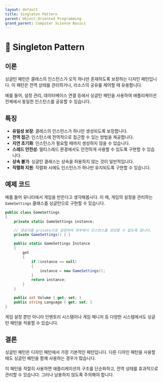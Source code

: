 ```yaml
---
layout: default
title: Singleton Pattern
parent: Object-Oriented Programming
grand_parent: Computer Science Basics
---
```


# 🧱 Singleton Pattern

## 이론

싱글턴 패턴은 클래스의 인스턴스가 오직 하나만 존재하도록 보장하는 디자인 패턴입니다.
이 패턴은 전역 상태를 관리하거나, 리소스의 공유를 제어할 때 유용합니다.

예를 들어, 설정 관리, 데이터베이스 연결 등에서 싱글턴 패턴을 사용하여
애플리케이션 전체에서 동일한 인스턴스를 공유할 수 있습니다.

## 특징

- **유일성 보장**: 클래스의 인스턴스가 하나만 생성되도록 보장합니다.
- **전역 접근**: 인스턴스에 전역적으로 접근할 수 있는 방법을 제공합니다.
- **지연 초기화**: 인스턴스가 필요할 때까지 생성하지 않을 수 있습니다.
- **스레드 안전성**: 멀티스레드 환경에서도 안전하게 사용할 수 있도록 구현할 수 있습니다.
- **상속 불가**: 싱글턴 클래스는 상속을 허용하지 않는 것이 일반적입니다.
- **직렬화 지원**: 직렬화 시에도 인스턴스가 하나만 유지되도록 구현할 수 있습니다.

## 예제 코드

예를 들어 유니티에서 게임을 만든다고 생각해봅시다.
이 때, 게임의 설정을 관리하는 `GameSettings` 클래스를 싱글턴으로 구현할 수 있습니다.

```csharp
public class GameSettings
{
    private static GameSettings instance;

    // 생성자를 private으로 설정하여 외부에서 인스턴스를 생성할 수 없도록 합니다.
    private GameSettings() { }

    public static GameSettings Instance
    {
        get
        {
            if (instance == null)
            {
                instance = new GameSettings();
            }
            return instance;
        }
    }

    public int Volume { get; set; }
    public string Language { get; set; }
}
```

게임 설정 뿐만 아니라 인벤토리 시스템이나 게임 매니저 등
다양한 시스템에서도 싱글턴 패턴을 적용할 수 있습니다.

## 결론

싱글턴 패턴은 디자인 패턴에서 가장 기본적인 패턴입니다.
다른 디자인 패턴을 사용할 때도 싱글턴 패턴을 함께 사용하는 경우가 많습니다.

이 패턴을 적절히 사용하면 애플리케이션의 구조를 단순화하고,
전역 상태를 효과적으로 관리할 수 있습니다.
그러나 남용하지 않도록 주의해야 합니다.
